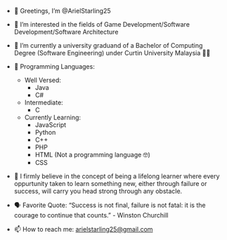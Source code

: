 - 👋 Greetings, I’m @ArielStarling25
- 👀 I’m interested in the fields of Game Development/Software Development/Software Architecture
- 🌱 I’m currently a university graduand of a Bachelor of Computing Degree (Software Engineering) under Curtin University Malaysia 👨‍🎓
- 🤖 Programming Languages:
  - Well Versed:
    - Java
    - C#
  - Intermediate:
    - C
  - Currently Learning:
    - JavaScript
    - Python
    - C++
    - PHP
    - HTML (Not a programming language 🤓)
    - CSS
      
- 🥇 I firmly believe in the concept of being a lifelong learner where every oppurtunity taken to learn something new, either through failure or success, will carry you head strong through any obstacle.

- 🗣️ Favorite Quote: “Success is not final, failure is not fatal: it is the courage to continue that counts.” - Winston Churchill
  
- 📫 How to reach me: arielstarling25@gmail.com

<!---
ArielStarling25/ArielStarling25 is a ✨ special ✨ repository because its `README.md` (this file) appears on your GitHub profile.
You can click the Preview link to take a look at your changes.
--->
